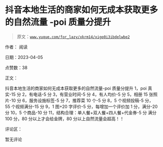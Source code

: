 # 抖音本地生活的商家如何无成本获取更多的自然流量 -poi 质量分提升

> 原文：[`www.yuque.com/for_lazy/xkrm14/xigo0i3ibdelwbe2`](https://www.yuque.com/for_lazy/xkrm14/xigo0i3ibdelwbe2)

作者： 阅读

日期：2023-04-05

点赞数：38

正文：

抖音本地生活的商家如何无成本获取更多的自然流量-poi 质量分提升 1，poi 真实-15 分 2，有电话-5 分 3，有营业时间-5 分 4，有人均价-5 分 5，相册 15 张照片-10 分 6，服务设施标签-5 分 7，推荐菜 10 个-5 分 8，5 个视频投稿-5 分，55 个视频满分-15 分 9，1 图+20 字评价-5 分，每增加一个评价加 1 分，满分-20 分 10，5 个商品-10 分 11，结构合理：单人餐+双人餐+四人餐+代金券-5 分 满分 100 分，80 分以上才会给金牌，80 分以上自然流量会超高！！

评论区：

暂无评论

